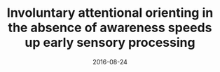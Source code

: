 ---
title: "Involuntary attentional orienting in the absence of awareness speeds up early sensory processing"
summary: Materials, data, analysis scripts, and preprint of the study reported in [this paper](https://doi.org/10.1016/j.cortex.2015.10.016).
tags:
- attention
- EEG
- ERP
- TOJ
date: "2016-08-24"

# Optional external URL for project (replaces project detail page).
external_link: https://doi.org/10.17605/OSF.IO/RWA9Z

# Featured image
# To use, place an image named `featured.jpg/png` in your page's folder.
# Placement options: 1 = Full column width, 2 = Out-set, 3 = Screen-width
# Focal point options: Smart, Center, TopLeft, Top, TopRight, Left, Right, BottomLeft, Bottom, BottomRight
# Set `preview_only` to `true` to just use the image for thumbnails.
image:
  placement: 1
  caption: ""
  focal_point: "Smart"
  preview_only: true
  alt_text: "" # An optional description of the image for screen readers
---